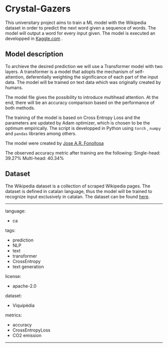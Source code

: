 # Crystal-Gazers
This universitary project aims to train a ML model with the Wikipedia dataset in order to predict the next word given a sequence of words. The model will output a word for every input given. The model is executed an developped in [Kaggle.com](https://www.kaggle.com) .

## Model description

To archieve the desired prediction we will use a Transformer model with two layers. A transformer is a model that adopts the mechanism of self-attention, deferentially weighting the significance of each part of the input data. The model will be trained on text data which was originally created by humans. 

The model file gives the possibility to introduce multihead attention. At the end, there will be an accuracy comparison based on the performance of both methods. 

The training of the model is based on Cross Entropy Loss and the parameters are updated by Adam optimizer, which is chosen to be the optimum empirically. The script is developped in Python using `torch` , `numpy` and `pandas` libraries among others.

The model were created by [Jose A.R. Fonollosa](https://www.kaggle.com/jarfo1)

The observed accuracy metric after training are the following:
Single-head: 39.27%
Multi-head: 40.34%

## Dataset
The Wikipedia dataset is a collection of scraped Wikipedia pages. The dataset is defined in catalan language, thus the model will be trained to recognize input exclusively in catalan.
The dataset can be found [here](https://www.kaggle.com/datasets/jarfo1/viquipdia).

---

language:
  - ca
  
tags:
  - prediction
  - NLP
  - text
  - transformer
  - CrossEntropy
  - text generation
  
license:  
  - apache-2.0
  
dataset:
  - Viquipèdia
  
metrics:
  - accuracy
  - CrossEntropyLoss
  - CO2 emission

---
